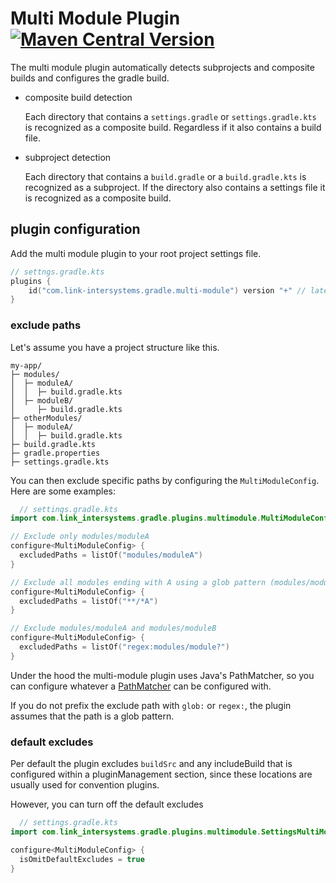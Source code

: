 # Multi Module Plugin [![Maven Central Version](https://img.shields.io/maven-central/v/com.link-intersystems.gradle.multi-module/com.link-intersystems.gradle.multi-module.gradle.plugin)](https://mvnrepository.com/artifactCoordinates/com.link-intersystems.gradle.multi-module)

The multi module plugin automatically detects subprojects and composite builds and configures
the gradle build.

- composite build detection

  Each directory that contains a `settings.gradle` or `settings.gradle.kts` is recognized as a composite build.
  Regardless if it also contains a build file.
- subproject detection

  Each directory that contains a `build.gradle` or a `build.gradle.kts` is recognized as a subproject. If the
  directory also contains a settings file it is recognized as a composite build.

## plugin configuration

Add the multi module plugin to your root project settings file.

```kotlin
// settngs.gradle.kts
plugins {
    id("com.link-intersystems.gradle.multi-module") version "+" // latest version
}
```

### exclude paths

Let's assume you have a project structure like this.
```
my-app/
├─ modules/
│  ├─ moduleA/
│  │  ├─ build.gradle.kts
│  ├─ moduleB/
│     ├─ build.gradle.kts
├─ otherModules/
│  ├─ moduleA/
│  │  ├─ build.gradle.kts
├─ build.gradle.kts
├─ gradle.properties
├─ settings.gradle.kts
```

You can then exclude specific paths by configuring the `MultiModuleConfig`. Here are some examples:
```kotlin
  // settings.gradle.kts
import com.link_intersystems.gradle.plugins.multimodule.MultiModuleConfig

// Exclude only modules/moduleA
configure<MultiModuleConfig> {
  excludedPaths = listOf("modules/moduleA")
}

// Exclude all modules ending with A using a glob pattern (modules/moduleA, otherModules/moduleA)
configure<MultiModuleConfig> {
  excludedPaths = listOf("**/*A")
}

// Exclude modules/moduleA and modules/moduleB
configure<MultiModuleConfig> {
  excludedPaths = listOf("regex:modules/module?")
}
```
Under the hood the multi-module plugin uses Java's PathMatcher, so you can 
configure whatever a [PathMatcher](https://docs.oracle.com/en/java/javase/17/docs/api/java.base/java/nio/file/FileSystem.html#getPathMatcher(java.lang.String)) can be configured with.

If you do not prefix the exclude path with `glob:` or `regex:`, the plugin assumes
that the path is a glob pattern.

### default excludes

Per default the plugin excludes `buildSrc` and any includeBuild that is configured within
a pluginManagement section, since these locations are usually used for convention plugins.

However, you can turn off the default excludes
```kotlin
  // settings.gradle.kts
import com.link_intersystems.gradle.plugins.multimodule.SettingsMultiModuleConfig

configure<MultiModuleConfig> {
  isOmitDefaultExcludes = true
}
```